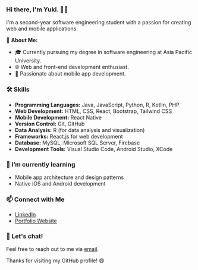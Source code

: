 ### Hi there, I'm Yuki. 👋🏻

I'm a second-year software engineering student with a passion for creating web and mobile applications. 

🚀 **About Me:**
- 🎓 Currently pursuing my degree in software engineering at Asia Pacific University.
- 🌐 Web and front-end development enthusiast.
- 📱 Passionate about mobile app development.

### 🛠️ Skills

- **Programming Languages:** Java, JavaScript, Python, R, Kotlin, PHP
- **Web Development:** HTML, CSS, React, Bootstrap, Tailwind CSS
- **Mobile Development:** React Native
- **Version Control:** Git, GitHub
- **Data Analysis:** R (for data analysis and visualization)
- **Frameworks:** React.js for web development
- **Database:** MySQL, Microsoft SQL Server, Firebase
- **Development Tools:** Visual Studio Code, Android Studio, XCode

### 🌱 I’m currently learning

- Mobile app architecture and design patterns
- Native iOS and Android development

### 📫 Connect with Me

- [LinkedIn](https://www.linkedin.com/in/yuki-chew-ying-xi/)
- [Portfolio Website](https://yukichew.live)

### 💬 Let's chat!

Feel free to reach out to me via [email](mailto:yukichew0803@gmail.com).

Thanks for visiting my GitHub profile! 😄


<!--
**yukichew/yukichew** is a ✨ _special_ ✨ repository because its `README.md` (this file) appears on your GitHub profile.

Here are some ideas to get you started:

- 🔭 I’m currently working on ...
- 🌱 I’m currently learning ...
- 👯 I’m looking to collaborate on ...
- 🤔 I’m looking for help with ...
- 💬 Ask me about ...
- 📫 How to reach me: ...
- 😄 Pronouns: ...
- ⚡ Fun fact: ...
-->
